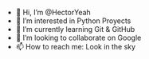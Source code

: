- 👋 Hi, I’m @HectorYeah
- 👀 I’m interested in Python Proyects
- 🌱 I’m currently learning Git & GitHub
- 💞️ I’m looking to collaborate on Google
- 📫 How to reach me: Look in the sky

<!---
HectorYeah/HectorYeah is a ✨ special ✨ repository because its `README.md` (this file) appears on your GitHub profile.
You can click the Preview link to take a look at your changes.
--->
